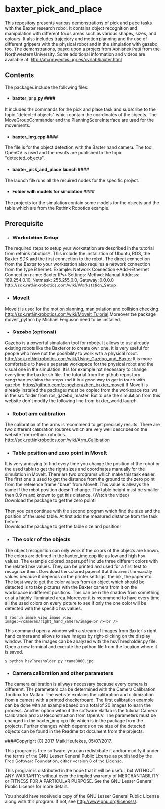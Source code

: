 # baxter_pick_and_place

This repository presents various demonstrations of pick and place tasks with the Baxter research robot. It contains object recognition and manipulation with different focus areas such as various shapes, sizes, and colours. It also includes trajectory and motion planning and the use of different grippers with the physical robot and in the simulation with gazebo, too. The demonstrations, based upon a project from Abhishek Patil from the Northwestern University. Some additional information and videos are available at: <http://atcproyectos.ugr.es/cvrlab/baxter.html>

## Contents
The packages include the following files:
   * #### baxter_pnp.py ####<br />
   It includes the commands for the pick and place task and subscribe to the topic "detected objects" which contain the coordinates of the objects. The MoveGroupCommander and the PlanningSceneInterface are used for the movements. 
   * #### baxter_img.cpp ####<br />
   The file is for the object detection with the Baxter hand camera. The tool OpenCV is used and the results are published to the topic "detected_objects".
   * #### baxter_pick_and_place.launch ####<br />
   The launch file runs all the required nodes for the specific project.
   * #### Folder with models for simulation ####<br />
   The projects for the simulation contain some models for the objects and the table which are from the Rethink Robotics example.

## Prerequisite

* ### Workstation Setup ###
The required steps to setup your workstation are described in the tutorial from rethink robotics®. This include the installation of Ubuntu, ROS, the Baxter SDK and the first connection to the robot. The direct connection from the Baxter to your workstation also requires a network connection from the type Ethernet.
Example: Network Connection->Add->Ethernet
Connection name: Baxter
IPv4 Settings: Method: Manual
Address: 169.254.0.10, Netmask: 255.255.0.0, Gateway: 0.0.0.0
    <http://sdk.rethinkrobotics.com/wiki/Workstation_Setup>
    
* ### MoveIt ###
MoveIt is used for the motion planning, manipulation and collision checking.
    <http://sdk.rethinkrobotics.com/wiki/MoveIt_Tutorial>
    Moreover the package moveit_python by Michael Ferguson need to be installed.
    
* ### Gazebo (optional) ###
Gazebo is a powerful simulation tool for robots. It allows to use already existing robots like the Baxter or to create own one. It is very useful for people who have not the possibility to work with a physical robot.
    <http://sdk.rethinkrobotics.com/wiki/Using_Gazebo_and_Baxter>
    It is more comfortable to have a separate workspace for the physical robot and the visual one in the simulation. It is for example not necessary to change everytime the baxter.sh file. The tutorial from the github repository zengzhen explains the steps and it is a good way to get in touch with gazebo.
    <https://github.com/zengzhen/zhen_baxter_moveit>
    If MoveIt is already installed the packages must be copied from the workspace ros_ws in the src folder from ros_gazebo_master. But to use the simulation from this website don't modify the following line from baxter_world.launch.
    <arg name="world_name" value="$(find baxter_gazebo)/worlds/baxter.world"/>
    
* ### Robot arm calibration ###
The calibration of the arms is recommend to get precisely results. There are two different calibration routines which are very well described on the website from rethink robotics.
    <http://sdk.rethinkrobotics.com/wiki/Arm_Calibration>
    
* ### Table position and zero point in MoveIt ###
It is very annoying to find every time you change the position of the robot or the used table to get the right sizes and coordinates manually for the simulation in MoveIt. There are two programs which make this task easier. The first one is used to get the distance from the ground to the zero point from the reference frame "base" from MoveIt. This value is allways the same if the robot position doesn't change. The table height must be smaller then 0.9 m and known to get this distance. (Watch the video)<br />
Download the package to get the zero point!<br /><br />
Then you can continue with the second program which find the size and the position of the used table. At first add the measured distance from the task before.<br />
    Download the package to get the table size and position!
    
* ### The color of the objects ###
The object recognition can only work if the colors of the objects are known. The colors are defined in the baxter_img.cpp file as low and high hsv values. The example colored_papers.pdf include three different colors with the related hsv values. They can be printed and used for a first test to recognize them. Download the colored papers!
    But this arent the exactly values because it depends on the printer settings, the ink, the paper etc. The best way to get the color values from an object which should be detected is to take pictures with the Baxter camera from it on the workspace in different positions. This can be in the shadow from something or at a highly illuminated area. Moreover it is recommend to have every time all the used colors on every picture to see if only the one color will be detected with the specific hsv values.

    $ rosrun image_view image_view image:=/cameras/right_hand_camera/image<br /><br />
This command open a window with a stream of images from Baxter's right hand camera and allows to save images by right-clicking on the display window.
    Then the images can be analyzed with the hsvThresholder.py file. Open a new terminal and execute the python file from the location where it is saved.

    $ python hsvThresholder.py frame0000.jpg
    
* ### Camera calibration and other parameters ###
The camera calibration is allways necessary because every camera is differemt. The parameters can be determined with the Camera Calibration Toolbox for Matlab. The website explains the calibration and optimization from a camera with a printed checkerboard. The first calibration example can be done with an example based on a total of 20 images to learn the process. Another option without the software Matlab is the tutorial Camera Calibration and 3D Reconstruction from OpenCV. The parameters must be changed in the baxter_img.cpp file which is in the package from the projects. Further changes which depends on the size of the detected objects can be found in the Readme.txt document from the projects.


####Copyright (C) 2017 Maik Heufekes, 05/07/2017.

This program is free software: you can redistribute it and/or modify it under the terms of the GNU Lesser General Public License as published by the Free Software Foundation, either version 3 of the License.

This program is distributed in the hope that it will be useful, but WITHOUT ANY WARRANTY; without even the implied warranty of MERCHANTABILITY or FITNESS FOR A PARTICULAR PURPOSE. See the GNU Lesser General Public License for more details.

You should have received a copy of the GNU Lesser General Public License along with this program. If not, see <http://www.gnu.org/licenses/>.

